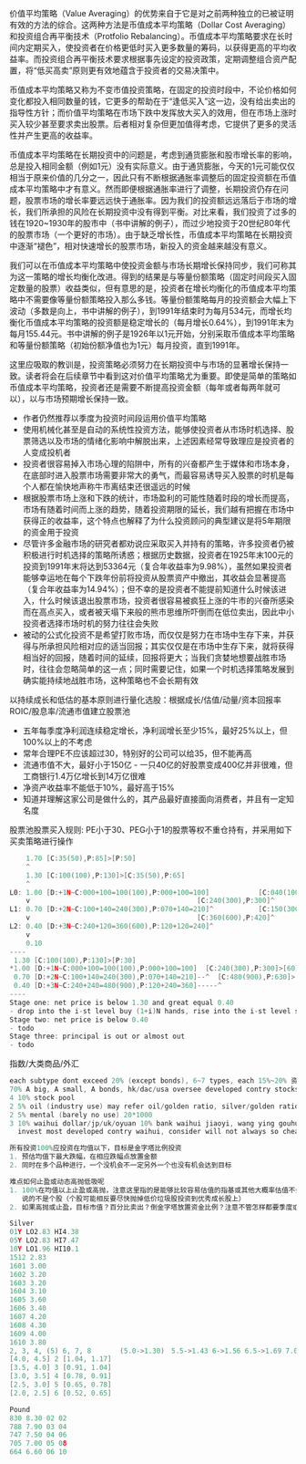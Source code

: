 
价值平均策略（Value Averaging）的优势来自于它是对之前两种独立的已被证明有效的方法的综合。这两种方法是币值成本平均策略（Dollar Cost Averaging）和投资组合再平衡技术（Protfolio Rebalancing）。币值成本平均策略要求在长时间内定期买入，使投资者在价格更低时买入更多数量的筹码，以获得更高的平均收益率。而投资组合再平衡技术要求根据事先设定的投资政策，定期调整组合资产配置，将“低买高卖”原则更有效地蕴含于投资者的交易决策中。

币值成本平均策略又称为不变市值投资策略，在固定的投资时段中，不论价格如何变化都投入相同数量的钱，它更多的帮助在于“逢低买入”这一边，没有给出卖出的指导性方针；而价值平均策略在市场下跌中发挥放大买入的效用，但在市场上涨时买入较少甚至要求卖出股票。后者相对复杂但更加值得考虑，它提供了更多的灵活性并产生更高的收益率。

币值成本平均策略在长期投资中的问题是，考虑到通货膨胀和股市增长率的影响，总是投入相同金额（例如1元）没有实际意义。由于通货膨胀，今天的1元可能仅仅相当于原来价值的几分之一，因此只有不断根据通胀率调整后的固定投资额在币值成本平均策略中才有意义。然而即便根据通胀率进行了调整，长期投资仍存在问题，股票市场的增长率要远远快于通胀率。因为我们的投资额远远落后于市场的增长，我们所承担的风险在长期投资中没有得到平衡。对比来看，我们投资了过多的钱在1920~1930年的股市中（书中讲解的例子），而过少地投资于20世纪80年代的股票市场（一个更好的市场）。由于缺乏增长性，币值成本平均策略在长期投资中逐渐“褪色”，相对快速增长的股票市场，新投入的资金越来越没有意义。

我们可以在币值成本平均策略中使投资金额与市场长期增长保持同步，我们可称其为这一策略的增长均衡化改进。得到的结果是与等量份额策略（固定时间段买入固定数量的股票）收益类似，但有意思的是，投资者在增长均衡化的币值成本平均策略中不需要像等量份额策略投入那么多钱。等量份额策略每月的投资额会大幅上下波动（多数是向上，书中讲解的例子），到1991年结束时为每月534元，而增长均衡化币值成本平均策略的投资额是稳定增长的（每月增长0.64%），到1991年末为每月155.44元。书中讲解的例子是1926年以1元开始，分别采取币值成本平均策略和等量份额策略（初始份额净值也为1元）每月投资，直到1991年。

这里应吸取的教训是，投资策略必须努力在长期投资中与市场的显著增长保持一致。读者将会在后续章节中看到这对价值平均策略尤为重要。即使是简单的策略如币值成本平均策略，投资者还是需要不断提高投资金额（每年或者每两年就可以），以与市场预期增长保持一致。

- 作者仍然推荐以季度为投资时间段运用价值平均策略
- 使用机械化甚至是自动的系统性投资方法，能够使投资者从市场时机选择、股票筛选以及市场的情绪化影响中解脱出来，上述因素经常导致理应是投资者的人变成投机者
- 投资者很容易掉入市场心理的陷阱中，所有的兴奋都产生于媒体和市场本身，在底部时进入股票市场需要非常大的勇气，而最容易诱导买入股票的时机是每个人都在愉快地声称牛市离结束还很遥远的时候
- 根据股票市场上涨和下跌的统计，市场盈利的可能性随着时段的增长而提高，市场有随着时间而上涨的趋势，随着投资期限的延长，我们越有把握在市场中获得正的收益率，这个特点也解释了为什么投资顾问的典型建议是将5年期限的资金用于投资
- 尽管许多金融市场的研究者都劝说应采取买入并持有的策略，许多投资者仍被积极进行时机选择的策略所诱惑；根据历史数据，投资者在1925年末100元的投资到1991年末将达到53364元（复合年收益率为9.98%），虽然如果投资者能够幸运地在每个下跌年份前将投资从股票资产中撤出，其收益会显著提高（复合年收益率为14.94%）；但不幸的是投资者不能提前知道什么时候该进入，什么时候该退出股票市场，投资者很容易被疯狂上涨的牛市的兴奋所感染而在高点买入，或者被天塌下来般的熊市思维所吓倒而在低位卖出，因此中小投资者选择市场时机的努力往往会失败
- 被动的公式化投资不是希望打败市场，而仅仅是努力在市场中生存下来，并获得与所承担风险相对应的适当回报；其实仅仅是在市场中生存下来，就将获得相当好的回报，随着时间的延续，回报将更大；当我们贪婪地想要战胜市场时，往往会忽略简单的这一点；同时需要记住，如果一个时机选择策略发展到确实能持续地战胜市场，这种策略也不会长期有效

以持续成长和低估的基本原则进行量化选股：根据成长/估值/动量/资本回报率ROIC/股息率/流通市值建立股票池
- 五年每季度净利润连续稳定增长，净利润增长至少15%，最好25%以上，但100%以上的不考虑
- 常年合理PE不应该超过30，特别好的公司可以给35，但不能再高
- 流通市值不大，最好小于150亿 - 一只40亿的好股票变成400亿并非很难，但工商银行1.4万亿增长到14万亿很难
- 净资产收益率不能低于10%，最好高于15%
- 知道并理解这家公司是做什么的，其产品最好直接面向消费者，并且有一定知名度

股票池股票买入规则: PE小于30、PEG小于1的股票等权不重仓持有，并采用如下买卖策略进行操作
```c
    1.70 [C:35(50),P:85]>[P:50]
    ^
    1.30 [C:100(100),P:130]>[C:35(50),P:65]                                                   [P:090]
    ^                                                                       [C:040(100),P:130]^
L0: 1.00 [D:+1N~C:000+100=100(100),P:000+100=100]            [C:040(100),P:100]^              [P:100]
    v                                         [C:240(300),P:300]^           [C:150(300),P:300]^
L1: 0.70 [D:+2N~C:100+140=240(300),P:070+140=210]^           [C:150(300),P:210]^
    v                                         [C:360(600),P:420]^
L2: 0.40 [D:+3N~C:240+120=360(600),P:120+120=240]^
    v
    0.10
----
 1.30 [C:100(100),P:130]>[P:30]
*1.00 [D:+1N~C:000+100=100(100),P:000+100=100]  [C:240(300),P:300]>[60]
 0.70 [D:+2N~C:100+140=240(300),P:070+140=210]--^  [C:480(900),P:630]>[P:150]
 0.40 [D:+3N~C:240+240=480(900),P:120+240=360]-----^
----
Stage one: net price is below 1.30 and great equal 0.40
- drop into the i-st level buy (1+i)N hands, rise into the i-st level sell (2+i)N hands
Stage two: net price is below 0.40
- todo
Stage three: principal is out or almost out
- todo
```

指数/大类商品/外汇
```c
each subtype dont exceed 20% (except bonds), 6~7 types, each 15%~20% 资产配置，风险平价, 动态估值平衡
70% A big, A small, A bonds, hk/dac/usa oversee developed contry stocks; stocks/bonds 25%~75%
4 10% stock pool
2 5% oil (industry use) may refer oil/golden ratio, silver/golden ratio
2 5% mental (barely no use) 20*1000
3 10% waihui dollar/jp/uk/oyuan 10% bank waihui jiaoyi, wang ying gouhui,
  invest most developed contry waihui, consider will not always so cheap

所有投资100%应投资在均值以下，目标是金字塔比例投资
1. 预估均值下最大跌幅，在相应跌幅点放置金额
2. 同时在多个品种进行，一个没机会不一定另外一个也没有机会达到目标

难点如何止盈或动态高抛低吸呢
1. 100%在均值以上止盈或高抛，注意这里指的是能够比较容易估值的指基或其他大概率估值不会出错的品种，
   说的不是个股（个股可能相反要尽快抛掉低价垃圾股投资到优秀成长股上）
2. 如果高抛或止盈，目标市值？百分比卖出？倒金字塔放置资金比例？注意不管怎样都要季度或半年动态平衡一次（资金和估值）

Silver
01Y LO2.83 HI4.38
05Y LO2.83 HI7.47
10Y LO1.96 HI10.1
1512 2.83
1601 3.00
1602 3.20
1603 3.20
1604 3.10
1605 3.60
1606 3.40
1607 4.20
1608 4.30
1609 4.00
1610 3.80
2, 3, 4, (5) 6, 7, 8       (5.0->1.30)　5.5->1.43 6->1.56 6.5->1.69 7.0->1.82 7.5->1.95 8.0->2.08
[4.0, 4.5] 2 [1.04, 1.17]
[3.5, 4.0] 3 [0.91, 1.04]
[3.0, 3.5] 4 [0.78, 0.91]
[2.5, 3.0] 5 [0.65, 0.78]
[2.0, 2.5] 6 [0.52, 0.65]

Pound
830 8.30 02 02
788 7.90 03 04
747 7.50 04 06
705 7.00 05 08
664 6.60 06 10
```

